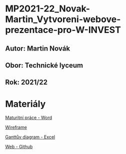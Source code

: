 # MP2021-22_Novak-Martin_Vytvoreni-webove-prezentace-pro-W-INVEST
## Autor: Martin Novák
## Obor: Technické lyceum
## Rok: 2021/22
# Materiály
[Maturitní práce - Word](https://pslib-my.sharepoint.com/:w:/g/personal/u17_315_pslib_cloud/EXfucYBJnYdOtEWJ5hBkskABR4dMdfRVkaJLgfLrkZd-Zw?e=q1FWA3)

[Wireframe](https://pslib-my.sharepoint.com/:u:/g/personal/u17_315_pslib_cloud/ESym7IoBtQlPi56jZb_L3ZsBecmVop3qrd5t_qK6RNBl7w?e=F4YGg1)

[Ganttův diagram - Excel](https://pslib-my.sharepoint.com/:x:/g/personal/u17_315_pslib_cloud/ERm1kZr9hppIvKdWDBYljPABDeFhEHS6R4lwmk3OT4kbJg?e=XYnxzT)

[Web - Github](https://pslib-cz.github.io/MP2021-22_Novak-Martin_Vytvoreni-webove-prezentace-pro-W-INVEST/)
